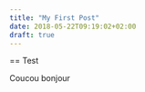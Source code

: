 ```yaml
---
title: "My First Post"
date: 2018-05-22T09:19:02+02:00
draft: true
---
```


== Test

Coucou bonjour

